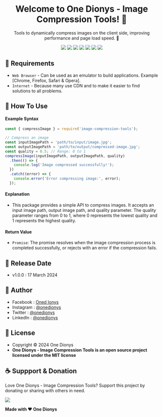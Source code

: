 <h1 align="center">Welcome to One Dionys - Image Compression Tools! 👋 </h1>

<p align="center">Tools to dynamically compress images on the client side, improving performance and page load speed. 💖 </p>

<p align="center">
<img src="https://img.shields.io/github/contributors/onedionys/onedionys-image-compression-tools?style=flat-square">
<img src="https://img.shields.io/github/issues/onedionys/onedionys-image-compression-tools?style=flat-square">
<img src="https://img.shields.io/github/stars/onedionys/onedionys-image-compression-tools?style=flat-square"> 
<img src="https://img.shields.io/github/forks/onedionys/onedionys-image-compression-tools?style=flat-square">
<img src="https://img.shields.io/github/last-commit/onedionys/onedionys-image-compression-tools.svg?style=flat-square">
<img src="https://img.shields.io/github/languages/code-size/onedionys/onedionys-image-compression-tools?style=flat-square">
<img src="https://img.shields.io/github/license/onedionys/onedionys-image-compression-tools?style=flat-square">
</p>

## 💾 Requirements

* `Web Browser` - Can be used as an emulator to build applications. Example [Chrome, Firefox, Safari & Opera].
* `Internet` - Because many use CDN and to make it easier to find solutions to all problems.

## 🎯 How To Use

#### Example Syntax

```javascript
const { compressImage } = require('image-compression-tools');

// Compress an image
const inputImagePath = 'path/to/input/image.jpg';
const outputImagePath = 'path/to/output/compressed-image.jpg';
const quality = 0.5; // Range: 0 to 1
compressImage(inputImagePath, outputImagePath, quality)
  .then(() => {
    console.log('Image compressed successfully!');
  })
  .catch((error) => {
    console.error('Error compressing image:', error);
  });
```

#### Explanation

* This package provides a simple API to compress images. It accepts an input image path, output image path, and quality parameter. The quality parameter ranges from 0 to 1, where 0 represents the lowest quality and 1 represents the highest quality.

#### Return Value

* `Promise`: The promise resolves when the image compression process is completed successfully, or rejects with an error if the compression fails.

## 📆 Release Date

* v1.0.0 : 17 March 2024

## 🧑 Author

* Facebook : <a href="https://www.facebook.com/theonedionys"> Oned Ionys</a>
* Instagram : <a href="https://www.instagram.com/onedionys/"> @onedionys</a>
* Twitter : <a href="https://twitter.com/onedionys"> @onedionys</a>
* LinkedIn :  <a href="https://www.linkedin.com/in/onedionys/"> @onedionys</a>

## 📝 License

* Copyright © 2024 One Dionys
* **One Dionys - Image Compression Tools is an open source project licensed under the MIT license**

## ☕️ Suppport & Donation

Love One Dionys - Image Compression Tools? Support this project by donating or sharing with others in need.

<a href="https://www.buymeacoffee.com/onedionys"><img src="https://img.shields.io/badge/Buy_Me_A_Coffee-FFDD00?style=for-the-badge&logo=buy-me-a-coffee&logoColor=black"/> </a>

**Made with ❤️ One Dionys**
